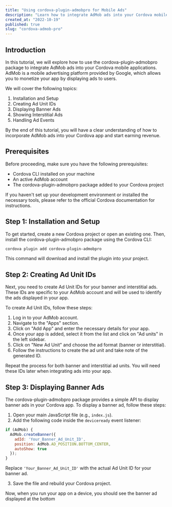```yaml
---
title: "Using cordova-plugin-admobpro for Mobile Ads"
description: "Learn how to integrate AdMob ads into your Cordova mobile app using the cordova-plugin-admobpro package."
created_at: "2022-10-19"
published: true
slug: "cordova-admob-pro"
---
```


## Introduction

In this tutorial, we will explore how to use the cordova-plugin-admobpro package to integrate AdMob ads into your Cordova mobile applications. AdMob is a mobile advertising platform provided by Google, which allows you to monetize your app by displaying ads to users.

We will cover the following topics:

1. Installation and Setup
2. Creating Ad Unit IDs
3. Displaying Banner Ads
4. Showing Interstitial Ads
5. Handling Ad Events

By the end of this tutorial, you will have a clear understanding of how to incorporate AdMob ads into your Cordova app and start earning revenue.

## Prerequisites

Before proceeding, make sure you have the following prerequisites:

- Cordova CLI installed on your machine
- An active AdMob account
- The cordova-plugin-admobpro package added to your Cordova project

If you haven't set up your development environment or installed the necessary tools, please refer to the official Cordova documentation for instructions.

## Step 1: Installation and Setup

To get started, create a new Cordova project or open an existing one. Then, install the cordova-plugin-admobpro package using the Cordova CLI:

```bash
cordova plugin add cordova-plugin-admobpro
```

This command will download and install the plugin into your project.

## Step 2: Creating Ad Unit IDs

Next, you need to create Ad Unit IDs for your banner and interstitial ads. These IDs are specific to your AdMob account and will be used to identify the ads displayed in your app.

To create Ad Unit IDs, follow these steps:

1. Log in to your AdMob account.
2. Navigate to the "Apps" section.
3. Click on "Add App" and enter the necessary details for your app.
4. Once your app is added, select it from the list and click on "Ad units" in the left sidebar.
5. Click on "New Ad Unit" and choose the ad format (banner or interstitial).
6. Follow the instructions to create the ad unit and take note of the generated ID.

Repeat the process for both banner and interstitial ad units. You will need these IDs later when integrating ads into your app.

## Step 3: Displaying Banner Ads

The cordova-plugin-admobpro package provides a simple API to display banner ads in your Cordova app. To display a banner ad, follow these steps:

1. Open your main JavaScript file (e.g., `index.js`).
2. Add the following code inside the `deviceready` event listener:

```javascript
if (AdMob) {
  AdMob.createBanner({
    adId: 'Your_Banner_Ad_Unit_ID',
    position: AdMob.AD_POSITION.BOTTOM_CENTER,
    autoShow: true
  });
}
```

Replace `'Your_Banner_Ad_Unit_ID'` with the actual Ad Unit ID for your banner ad.

3. Save the file and rebuild your Cordova project.

Now, when you run your app on a device, you should see the banner ad displayed at the bottom